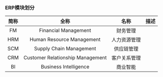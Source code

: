 
### ERP模块划分

| 简称  |  全称   |   名称   | 描述  |
|:---:|:-----:|:------:|  :-:|
| FM  | Financial Management  |  财务管理  | |
| HRM | Human Resource Management | 人力资源管理 |   |
| SCM | Supply Chain Management | 供应链管理  |   |
| CRM | Customer Relationship Management | 客户关系管理 |   |
| BI  | Business Intelligence | 商业智能 |   |
